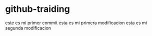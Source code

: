 # github-traiding
este es mi primer commit
esta es mi primera modificacion 
esta es mi segunda modificacion